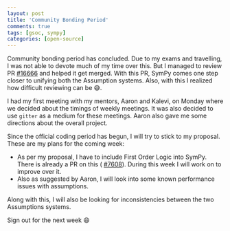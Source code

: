 ```yaml
---
layout: post
title: 'Community Bonding Period'
comments: true
tags: [gsoc, sympy]
categories: [open-source]
---
```

Community bonding period has concluded. Due to my exams and travelling, I was not able to devote much of my time over this. But I managed to review PR [#16666](https://github.com/sympy/sympy/pull/16666) and helped it get merged. With this PR, SymPy comes one step closer to unifying both the Assumption systems. Also, with this I realized how difficult reviewing can be 😅.

I had my first meeting with my mentors, Aaron and Kalevi, on Monday where we decided about the timings of weekly meetings. It was also decided to use `gitter` as a medium for these meetings. Aaron also gave me some directions about the overall project.

Since the official coding period has begun, I will try to stick to my proposal. These are my plans for the coming week:
* As per my proposal, I have to include First Order Logic into SymPy. There is already a PR on this ( [#7608](https://github.com/sympy/sympy/pull/7608)). During this week I will work on to improve over it.
* Also as suggested by Aaron, I will look into some known performance issues with assumptions.

Along with this, I will also be looking for inconsistencies between the two Assumptions systems.

Sign out for the next week 😄
